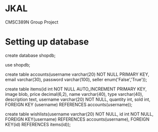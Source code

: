 # JKAL
CMSC389N Group Project

# Setting up database
create database shopdb;

use shopdb;

<!---
Accounts database:
Username(varchar) -- any account can buy
Email(varchar)
Password(varchar)
Seller(boolean) -- if true, can access their store from website
-->
create table accounts(username varchar(20) NOT NULL PRIMARY KEY, email varchar(30), password varchar(100), seller enum('False','True'));

<!---
Items database:
- id int not null AUTO_INCREMENT PRIMARY KEY
- Image(blob)
- Price(decimal)
- Name(varchar)
- Type of item(varchar)
- description(text)
- username(varchar) -- foreign key from accounts
- quantity(int)
- sold(int)
-->
create table items(id int NOT NULL AUTO_INCREMENT PRIMARY KEY, image blob, price decimal(6,2), name varchar(40), type varchar(40), description text, username varchar(20) NOT NULL, quantity int, sold int, FOREIGN KEY (username) REFERENCES accounts(username));

<!---
Wishlists database:
Username(varchar) -- foreign key from accounts
id(int) -- foreign key from items
-->
create table wishlists(username varchar(20) NOT NULL, id int NOT NULL, FOREIGN KEY(username) REFERENCES accounts(username), FOREIGN KEY(id) REFERENCES items(id));
